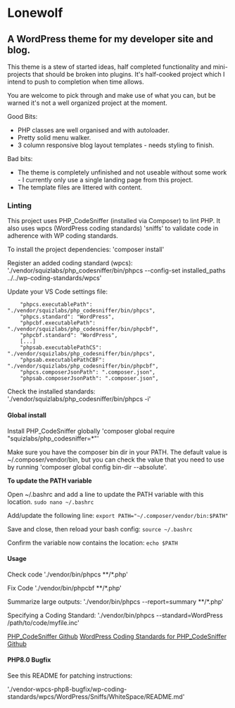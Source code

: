 # Lonewolf

## A WordPress theme for my developer site and blog.

This theme is a stew of started ideas, half completed functionality and mini-projects that should be broken into plugins. It's half-cooked project which I intend to push to completion when time allows.

You are welcome to pick through and make use of what you can, but be warned it's not a well organized project at the moment.

Good Bits:

 - PHP classes are well organised and with autoloader.
 - Pretty solid menu walker.
 - 3 column responsive blog layout templates - needs styling to finish.

Bad bits:

 - The theme is completely unfinished and not useable without some work - I currently only use a single landing page from this project.
 - The template files are littered with content.


 ### Linting

This project uses PHP_CodeSniffer (installed via Composer) to lint PHP. It also uses wpcs (WordPress coding standards) 'sniffs' to validate code in adherence with WP coding standards.

To install the project dependencies:
'composer install'

Register an added coding standard (wpcs):
'./vendor/squizlabs/php_codesniffer/bin/phpcs --config-set installed_paths ../../wp-coding-standards/wpcs'

Update your VS Code settings file:
```
	"phpcs.executablePath": "./vendor/squizlabs/php_codesniffer/bin/phpcs",
	"phpcs.standard": "WordPress",
	"phpcbf.executablePath": "./vendor/squizlabs/php_codesniffer/bin/phpcbf",
	"phpcbf.standard": "WordPress",
	[...]
	"phpsab.executablePathCS": "./vendor/squizlabs/php_codesniffer/bin/phpcs",
	"phpsab.executablePathCBF": "./vendor/squizlabs/php_codesniffer/bin/phpcbf",
	"phpcs.composerJsonPath": ".composer.json",
	"phpsab.composerJsonPath": ".composer.json",
```

Check the installed standards:
'./vendor/squizlabs/php_codesniffer/bin/phpcs -i'

#### Global install

Install PHP_CodeSniffer globally
'composer global require "squizlabs/php_codesniffer=*"'

Make sure you have the composer bin dir in your PATH. The default value is ~/.composer/vendor/bin, but you can check the value that you need to use by running 'composer global config bin-dir --absolute'.

**To update the PATH variable**

Open ~/.bashrc and add a line to update the PATH variable with this location.
`sudo nano ~/.bashrc`

Add/update the following line:
`export PATH="~/.composer/vendor/bin:$PATH"`

Save and close, then reload your bash config:
`source ~/.bashrc`

Confirm the variable now contains the location:
`echo $PATH`

#### Usage

Check code
'./vendor/bin/phpcs **/*.php'

Fix Code
'./vendor/bin/phpcbf **/*.php'

Summarize large outputs:
'./vendor/bin/phpcs --report=summary **/*.php'

Specifying a Coding Standard:
'./vendor/bin/phpcs --standard=WordPress /path/to/code/myfile.inc'

[PHP_CodeSniffer Github](https://github.com/squizlabs/PHP_CodeSniffer#installation)
[WordPress Coding Standards for PHP_CodeSniffer Github](https://github.com/WordPress/WordPress-Coding-Standards#installation)

#### PHP8.0 Bugfix

See this README for patching instructions:

'./vendor-wpcs-php8-bugfix/wp-coding-standards/wpcs/WordPress/Sniffs/WhiteSpace/README.md'